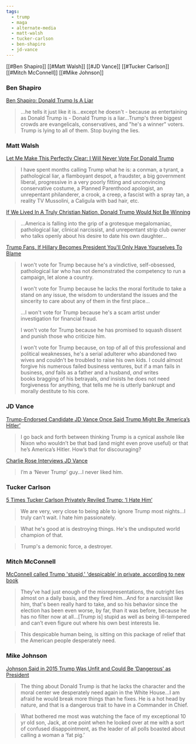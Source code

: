 ```yaml
---
tags:
  - trump
  - maga
  - alternate-media
  - matt-walsh
  - tucker-carlson
  - ben-shapiro
  - jd-vance
---
```

[[#Ben Shapiro]]
[[#Matt Walsh]]
[[#JD Vance]]
[[#Tucker Carlson]]
[[#Mitch McConnell]]
[[#Mike Johnson]]
### Ben Shapiro

[Ben Shapiro: Donald Trump Is A Liar](https://www.youtube.com/watch?v=yX5dBzxKNOw)

>...he tells it just like it is...except he doesn't - because as entertaining as Donald Trump is - Donald Trump is a liar...Trump's three biggest crowds are evangelicals,  conservatives, and "he's a winner" voters. Trump is lying to all of them. Stop buying the lies.

### Matt Walsh

[Let Me Make This Perfectly Clear: I Will Never Vote For Donald Trump](https://archive.ph/2020.06.22-164906/https://www.theblaze.com/contributions/let-me-make-this-perfectly-clear-i-will-never-vote-for-donald-trump#selection-1137.0-1137.383)

>I have spent months calling Trump what he is: a conman, a tyrant, a pathological liar, a flamboyant despot, a fraudster, a big government liberal, progressive in a very poorly fitting and unconvincing conservative costume, a Planned Parenthood apologist, an unrepentant philanderer, a crook, a creep, a fascist with a spray tan, a reality TV Mussolini, a Caligula with bad hair, etc.

[If We Lived In A Truly Christian Nation, Donald Trump Would Not Be Winning](https://www.theblaze.com/contributions/if-we-lived-in-a-truly-christian-nation-donald-trump-would-not-be-winning)

>...America is falling into the grip of a grotesque megalomaniac, pathological liar, clinical narcissist, and unrepentant strip club owner who talks openly about his desire to date his own daughter...

[Trump Fans, If Hillary Becomes President You'll Only Have Yourselves To Blame](https://www.theblaze.com/contributions/trump-fans-if-hillary-becomes-president-youll-only-have-yourselves-to-blame)

>I won't vote for Trump because he's a vindictive, self-obsessed, pathological liar who has not demonstrated the competency to run a campaign, let alone a country.
>
>I won't vote for Trump because he lacks the moral fortitude to take a stand on any issue, the wisdom to understand the issues and the sincerity to care about any of them in the first place...
>
>...I won't vote for Trump because he's a scam artist under investigation for financial fraud.
>
>I won't vote for Trump because he has promised to squash dissent and punish those who criticize him.
>
>I won't vote for Trump because, on top of all of this professional and political weaknesses, he's a serial adulterer who abandoned two wives and couldn't be troubled to raise his own kids. I could almost forgive his numerous failed business ventures, but if a man fails in business, _and_ fails as a father and a husband, _and_ writes books bragging of his betrayals, _and_ insists he does not need forgiveness for anything, that tells me he is utterly bankrupt and morally destitute to his core.
### JD Vance

[Trump-Endorsed Candidate JD Vance Once Said Trump Might Be ‘America’s Hitler’](https://www.vice.com/en/article/jd-vance-trump-messages/)

>I go back and forth between thinking Trump is a cynical asshole like Nixon who wouldn’t be that bad (and might even prove useful) or that he’s America’s Hitler. How’s that for discouraging?

[Charlie Rose Interviews JD Vance](https://charlierose.com/videos/29349)

>I’m a ‘Never Trump’ guy...I never liked him.

### Tucker Carlson

[5 Times Tucker Carlson Privately Reviled Trump: ‘I Hate Him’](https://www.nytimes.com/2023/03/08/business/media/tucker-carlson-trump.html)

>We are very, very close to being able to ignore Trump most nights...I truly can't wait. I hate him passionately.

>What he's good at is destroying things. He's the undisputed world champion of that.

>Trump's a demonic force, a destroyer.
### Mitch McConnell

[McConnell called Trump 'stupid,' 'despicable' in private, according to new book](https://abcnews.go.com/US/wireStory/mcconnell-called-trump-stupid-despicable-private-after-2020-114884151)

>They’ve had just enough of the misrepresentations, the outright lies almost on a daily basis, and they fired him...And for a narcissist like him, that's been really hard to take, and so his behavior since the election has been even worse, by far, than it was before, because he has no filter now at all...[Trump is] stupid as well as being ill-tempered and can’t even figure out where his own best interests lie.

>This despicable human being, is sitting on this package of relief that the American people desperately need.

### Mike Johnson

[Johnson Said in 2015 Trump Was Unfit and Could Be ‘Dangerous’ as President](https://www.nytimes.com/2023/11/14/us/politics/mike-johnson-donald-trump.html)

>The thing about Donald Trump is that he lacks the character and the moral center we desperately need again in the White House...I am afraid he would break more things than he fixes. He is a hot head by nature, and that is a dangerous trait to have in a Commander in Chief.

>What bothered me most was watching the face of my exceptional 10 yr old son, Jack, at one point when he looked over at me with a sort of confused disappointment, as the leader of all polls boasted about calling a woman a ‘fat pig.’